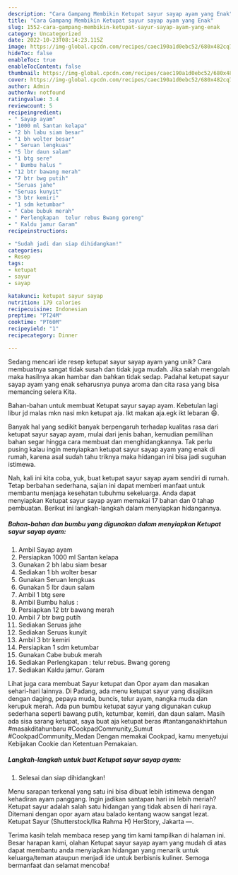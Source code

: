 ```yaml
---
description: "Cara Gampang Membikin Ketupat sayur sayap ayam yang Enak"
title: "Cara Gampang Membikin Ketupat sayur sayap ayam yang Enak"
slug: 1552-cara-gampang-membikin-ketupat-sayur-sayap-ayam-yang-enak
category: Uncategorized
date: 2022-10-23T08:14:23.115Z
image: https://img-global.cpcdn.com/recipes/caec190a1d0ebc52/680x482cq70/ketupat-sayur-sayap-ayam-foto-resep-utama.jpg
hideToc: false
enableToc: true
enableTocContent: false
thumbnail: https://img-global.cpcdn.com/recipes/caec190a1d0ebc52/680x482cq70/ketupat-sayur-sayap-ayam-foto-resep-utama.jpg
cover: https://img-global.cpcdn.com/recipes/caec190a1d0ebc52/680x482cq70/ketupat-sayur-sayap-ayam-foto-resep-utama.jpg
author: Admin
authorAv: notfound
ratingvalue: 3.4
reviewcount: 5
recipeingredient:
- " Sayap ayam"
- "1000 ml Santan kelapa"
- "2 bh labu siam besar"
- "1 bh wolter besar"
- " Seruan lengkuas"
- "5 lbr daun salam"
- "1 btg sere"
- " Bumbu halus "
- "12 btr bawang merah"
- "7 btr bwg putih"
- "Seruas jahe"
- "Seruas kunyit"
- "3 btr kemiri"
- "1 sdm ketumbar"
- " Cabe bubuk merah"
- " Perlengkapan  telur rebus Bwang goreng"
- " Kaldu jamur Garam"
recipeinstructions:

- "Sudah jadi dan siap dihidangkan!"
categories:
- Resep
tags:
- ketupat
- sayur
- sayap

katakunci: ketupat sayur sayap 
nutrition: 179 calories
recipecuisine: Indonesian
preptime: "PT24M"
cooktime: "PT60M"
recipeyield: "1"
recipecategory: Dinner

---
```





Sedang mencari ide resep ketupat sayur sayap ayam yang unik? Cara membuatnya sangat tidak susah dan tidak juga mudah. Jika salah mengolah maka hasilnya akan hambar dan bahkan tidak sedap. Padahal ketupat sayur sayap ayam yang enak seharusnya punya aroma dan cita rasa yang bisa memancing selera Kita.





Bahan-bahan untuk membuat Ketupat sayur sayap ayam. Kebetulan lagi libur jd malas mkn nasi mkn ketupat aja. Ikt makan aja.egk ikt lebaran 😄.

Banyak hal yang sedikit banyak berpengaruh terhadap kualitas rasa dari ketupat sayur sayap ayam, mulai dari jenis bahan, kemudian pemilihan bahan segar hingga cara membuat dan menghidangkannya. Tak perlu pusing kalau ingin menyiapkan ketupat sayur sayap ayam yang enak di rumah, karena asal sudah tahu triknya maka hidangan ini bisa jadi suguhan istimewa.






Nah, kali ini kita coba, yuk, buat ketupat sayur sayap ayam sendiri di rumah. Tetap berbahan sederhana, sajian ini dapat memberi manfaat untuk membantu menjaga kesehatan tubuhmu sekeluarga. Anda dapat menyiapkan Ketupat sayur sayap ayam memakai 17 bahan dan 0 tahap pembuatan. Berikut ini langkah-langkah dalam menyiapkan hidangannya.

<!--inarticleads1-->

##### Bahan-bahan dan bumbu yang digunakan dalam menyiapkan Ketupat sayur sayap ayam:

1. Ambil  Sayap ayam
1. Persiapkan 1000 ml Santan kelapa
1. Gunakan 2 bh labu siam besar
1. Sediakan 1 bh wolter besar
1. Gunakan  Seruan lengkuas
1. Gunakan 5 lbr daun salam
1. Ambil 1 btg sere
1. Ambil  Bumbu halus :
1. Persiapkan 12 btr bawang merah
1. Ambil 7 btr bwg putih
1. Sediakan Seruas jahe
1. Sediakan Seruas kunyit
1. Ambil 3 btr kemiri
1. Persiapkan 1 sdm ketumbar
1. Gunakan  Cabe bubuk merah
1. Sediakan  Perlengkapan : telur rebus. Bwang goreng
1. Sediakan  Kaldu jamur. Garam


Lihat juga cara membuat Sayur ketupat dan Opor ayam dan masakan sehari-hari lainnya. Di Padang, ada menu ketupat sayur yang disajikan dengan daging, pepaya muda, buncis, telur ayam, nangka muda dan kerupuk merah. Ada pun bumbu ketupat sayur yang digunakan cukup sederhana seperti bawang putih, ketumbar, kemiri, dan daun salam. Masih ada sisa sarang ketupat, saya buat aja ketupat beras #tantanganakhirtahun #masakditahunbaru #CookpadCommunity_Sumut #CookpadCommunity_Medan Dengan memakai Cookpad, kamu menyetujui Kebijakan Cookie dan Ketentuan Pemakaian. 

<!--inarticleads2-->

##### Langkah-langkah untuk buat Ketupat sayur sayap ayam:


1. Selesai dan siap dihidangkan!

Menu sarapan terkenal yang satu ini bisa dibuat lebih istimewa dengan kehadiran ayam panggang. Ingin jadikan santapan hari ini lebih meriah? Ketupat sayur adalah salah satu hidangan yang tidak absen di hari raya. Ditemani dengan opor ayam atau balado kentang waow sangat lezat. Ketupat Sayur (Shutterstock/Ika Rahma H) HerStory, Jakarta —. 

Terima kasih telah membaca resep yang tim kami tampilkan di halaman ini. Besar harapan kami, olahan Ketupat sayur sayap ayam yang mudah di atas dapat membantu anda menyiapkan hidangan yang menarik untuk keluarga/teman ataupun menjadi ide untuk berbisnis kuliner. Semoga bermanfaat dan selamat mencoba!
